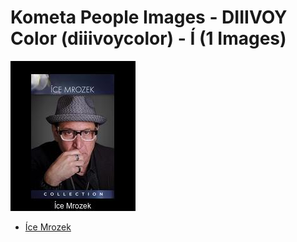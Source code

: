 # Kometa People Images - DIIIVOY Color (diiivoycolor) - Í (1 Images)
![Grid](grid.jpg)

* [Íce Mrozek](https://raw.githubusercontent.com/Kometa-Team/People-Images-diiivoycolor/master/Í/Images/%C3%8Dce%20Mrozek.jpg)